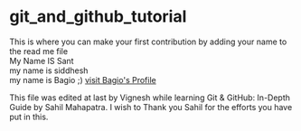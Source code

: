 # git_and_github_tutorial
This is where you can make your first contribution by adding your name to the read me file<br>
My Name IS Sant<br>
my name is siddhesh<br>
my name is Bagio ;)
<a href="https:github.com/bxgio/">visit Bagio's Profile<a>

This file was edited at last by Vignesh while learning Git & GitHub: In-Depth Guide by Sahil Mahapatra. I wish to Thank you Sahil for the efforts you have put in this.

